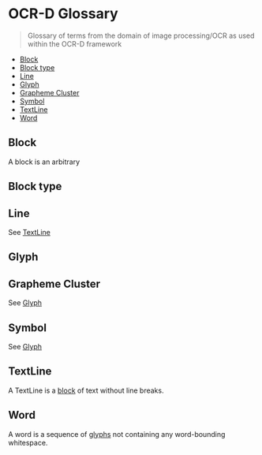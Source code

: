 # OCR-D Glossary

> Glossary of terms from the domain of image processing/OCR as used within the OCR-D framework

<!-- BEGIN-MARKDOWN-TOC -->
* [Block](#block)
* [Block type](#block-type)
* [Line](#line)
* [Glyph](#glyph)
* [Grapheme Cluster](#grapheme-cluster)
* [Symbol](#symbol)
* [TextLine](#textline)
* [Word](#word)

<!-- END-MARKDOWN-TOC -->

## Block

A block is an arbitrary

## Block type

## Line

See [TextLine](#textline)

## Glyph

## Grapheme Cluster

See [Glyph](#glyph)

## Symbol

See [Glyph](#glyph)

## TextLine

A TextLine is a [block](#block) of text without line breaks.

## Word

A word is a sequence of [glyphs](#glyph) not containing any word-bounding whitespace.

